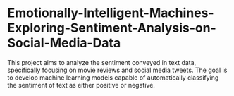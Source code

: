 # Emotionally-Intelligent-Machines-Exploring-Sentiment-Analysis-on-Social-Media-Data
This project aims to analyze the sentiment conveyed in text data, specifically focusing on movie reviews and social media tweets. The goal is to develop machine learning models capable of automatically classifying the sentiment of text as either positive or negative.
